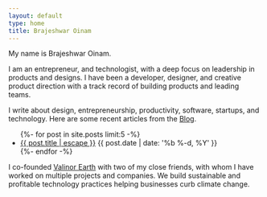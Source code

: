 ```yaml
---
layout: default
type: home
title: Brajeshwar Oinam
---
```


My name is Brajeshwar Oinam.

I am an entrepreneur, and technologist, with a deep focus on leadership in products and designs. I have been a developer, designer, and creative product direction with a track record of building products and leading teams.

I write about design, entrepreneurship, productivity, software, startups, and technology. Here are some recent articles from the [Blog](/blog/).

<div class="content-extend">
  <ul class="blog-articles__list">
    {%- for post in site.posts limit:5 -%}
    <li>
      <a href="{{post.url}}">{{ post.title | escape }}</a>
      <time datetime="{{ post.date | date: '%Y-%m-%d' }}">{{ post.date | date: '%b %-d, %Y' }}</time>
    </li>
    {%- endfor -%}
  </ul>
</div>

I co-founded [Valinor Earth](https://valinor.earth) with two of my close friends, with whom I have worked on multiple projects and companies. We build sustainable and profitable technology practices helping businesses curb climate change.